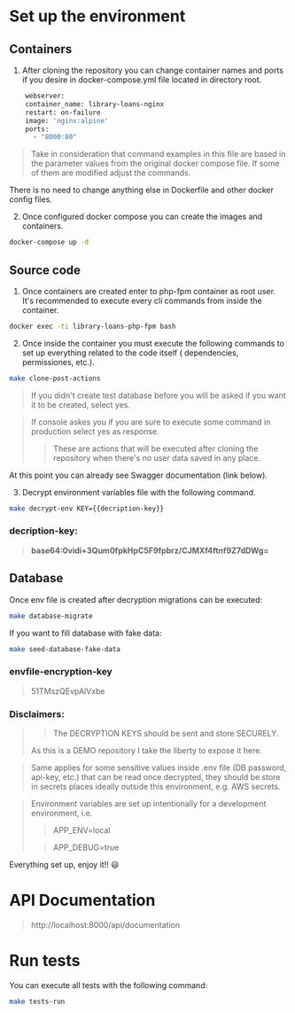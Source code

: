 # Set up the environment

## Containers

1) After cloning the repository you can change container names and ports if you desire in docker-compose.yml file
   located in directory root.

``` sh
    webserver:
    container_name: library-loans-nginx
    restart: on-failure
    image: 'nginx:alpine'
    ports:
      - "8000:80"
```

> Take in consideration that command examples in this file are based in the parameter values from the original docker
> compose file. If some of them are modified adjust the commands.

There is no need to change anything else in Dockerfile and other docker config files.

2) Once configured docker compose you can create the images and containers.

``` sh
docker-compose up -d
```

## Source code

1) Once containers are created enter to php-fpm container as root user. It's recommended to execute every cli commands
   from
   inside the container.

``` sh
docker exec -ti library-loans-php-fpm bash
```

2) Once inside the container you must execute the following commands to set up everything related to the code itself (
   dependencies, permissiones, etc.).

``` sh
make clone-post-actions
```

> If you didn't create test database before you will be asked if you want it to be created, select yes.

> If console askes you if you are sure to execute some command in production select yes as response.
> > These are actions that will be executed after cloning the repository when there's no user data saved in any place.

At this point you can already see Swagger documentation (link below).

3) Decrypt environment variables file with the following command.

``` sh
make decrypt-env KEY={{decription-key}}
```

### decription-key:

> **base64:0vidi+3Qum0fpkHpC5F9fpbrz/CJMXf4ftnf9Z7dDWg=**

## Database

Once env file is created after decryption migrations can be executed:

``` sh
make database-migrate
```

If you want to fill database with fake data:

``` sh
make seed-database-fake-data
```

### envfile-encryption-key

> 51TMszQEvpAlVxbe

### Disclaimers:

> > The DECRYPTION KEYS should be sent and store SECURELY.
>
> As this is a DEMO repository I take the liberty to expose it here.

> Same applies for some sensitive values inside .env file (DB password, api-key, etc.) that can be read once decrypted,
> they should be store in secrets places ideally outside this environment, e.g. AWS secrets.

> Environment variables are set up intentionally for a development environment, i.e.
> > APP_ENV=local
>
> > APP_DEBUG=true

Everything set up, enjoy it!! :smiley:

# API Documentation

> http://localhost:8000/api/documentation
>

# Run tests

You can execute all tests with the following command:

``` sh
make tests-run
```
